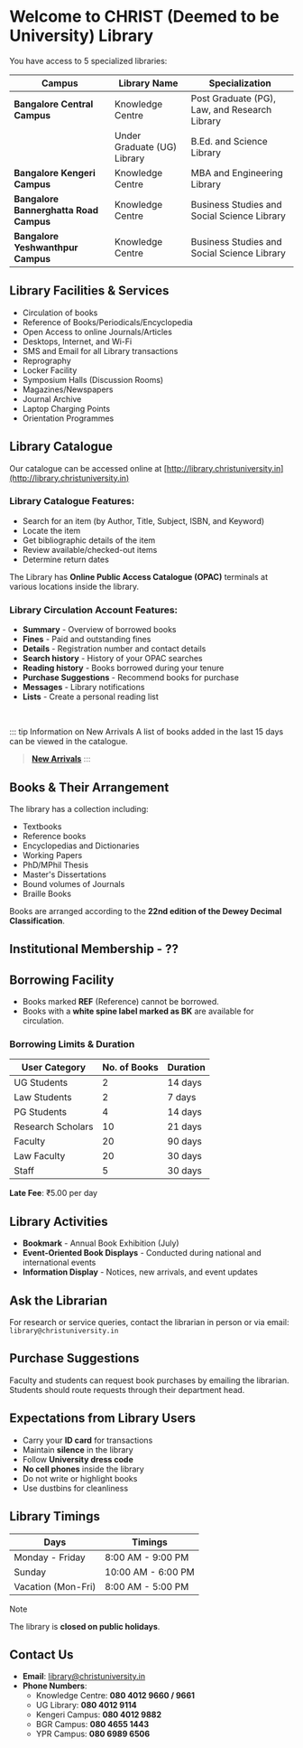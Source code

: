 # Welcome to CHRIST (Deemed to be University) Library

You have access to 5 specialized libraries:


| **Campus**                          | **Library Name**               | **Specialization**                              |
|-------------------------------------|--------------------------------|------------------------------------------------|
| **Bangalore Central Campus**        | Knowledge Centre               | Post Graduate (PG), Law, and Research Library  |
|                                     | Under Graduate (UG) Library    | B.Ed. and Science Library                      |
| **Bangalore Kengeri Campus**        | Knowledge Centre               | MBA and Engineering Library                    |
| **Bangalore Bannerghatta Road Campus** | Knowledge Centre            | Business Studies and Social Science Library    |
| **Bangalore Yeshwanthpur Campus**   | Knowledge Centre               | Business Studies and Social Science Library    |


## Library Facilities & Services
- Circulation of books
- Reference of Books/Periodicals/Encyclopedia
- Open Access to online Journals/Articles
- Desktops, Internet, and Wi-Fi
- SMS and Email for all Library transactions
- Reprography
- Locker Facility
- Symposium Halls (Discussion Rooms)
- Magazines/Newspapers
- Journal Archive
- Laptop Charging Points
- Orientation Programmes

## Library Catalogue
Our catalogue can be accessed online at [http://library.christuniversity.in](http://library.christuniversity.in)

### Library Catalogue Features:
- Search for an item (by Author, Title, Subject, ISBN, and Keyword)
- Locate the item
- Get bibliographic details of the item
- Review available/checked-out items
- Determine return dates

The Library has **Online Public Access Catalogue (OPAC)** terminals at various locations inside the library.


### Library Circulation Account Features:
- **Summary** - Overview of borrowed books
- **Fines** - Paid and outstanding fines
- **Details** - Registration number and contact details
- **Search history** - History of your OPAC searches
- **Reading history** - Books borrowed during your tenure
- **Purchase Suggestions** - Recommend books for purchase
- **Messages** - Library notifications
- **Lists** - Create a personal reading list

<br>

::: tip Information on New Arrivals
A list of books added in the last 15 days can be viewed in the catalogue.
>  **[New Arrivals](https://library.christuniversity.in/upcoming/kelibrary.php#)**
:::

## Books & Their Arrangement
The library has a collection including:
- Textbooks
- Reference books
- Encyclopedias and Dictionaries
- Working Papers
- PhD/MPhil Thesis
- Master's Dissertations
- Bound volumes of Journals
- Braille Books

Books are arranged according to the **22nd edition of the Dewey Decimal Classification**.


## Institutional Membership - ??

## Borrowing Facility
- Books marked **REF** (Reference) cannot be borrowed.
- Books with a **white spine label marked as BK** are available for circulation.

### Borrowing Limits & Duration
| User Category         | No. of Books | Duration |
|----------------------|------------|---------|
| UG Students         | 2          | 14 days |
| Law Students       | 2          | 7 days  |
| PG Students        | 4          | 14 days |
| Research Scholars  | 10         | 21 days |
| Faculty            | 20         | 90 days |
| Law Faculty        | 20         | 30 days |
| Staff              | 5          | 30 days |

**Late Fee**: ₹5.00 per day

## Library Activities
- **Bookmark** - Annual Book Exhibition (July)
- **Event-Oriented Book Displays** - Conducted during national and international events
- **Information Display** - Notices, new arrivals, and event updates

## Ask the Librarian
For research or service queries, contact the librarian in person or via email: `library@christuniversity.in`

## Purchase Suggestions
Faculty and students can request book purchases by emailing the librarian. Students should route requests through their department head.

## Expectations from Library Users
- Carry your **ID card** for transactions
- Maintain **silence** in the library
- Follow **University dress code**
- **No cell phones** inside the library
- Do not write or highlight books
- Use dustbins for cleanliness


## Library Timings
| Days                  | Timings       |
|----------------------|--------------|
| Monday - Friday  | 8:00 AM - 9:00 PM |
| Sunday             | 10:00 AM - 6:00 PM |
| Vacation (Mon-Fri)  | 8:00 AM - 5:00 PM |


> [!NOTE]
> The library is **closed on public holidays**.


## Contact Us
- **Email**: [library@christuniversity.in](mailto:library@christuniversity.in)
- **Phone Numbers**:
  - Knowledge Centre: **080 4012 9660 / 9661**
  - UG Library: **080 4012 9114**
  - Kengeri Campus: **080 4012 9882**
  - BGR Campus: **080 4655 1443**
  - YPR Campus: **080 6989 6506**


